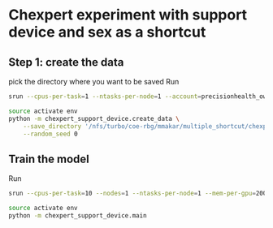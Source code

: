 # Chexpert experiment with support device and sex as a shortcut

## Step 1: create the data
pick the directory where you want to be saved
Run
```bash
srun --cpus-per-task=1 --ntasks-per-node=1 --account=precisionhealth_owned1 --partition=precisionhealth --time=5:00:00 --tasks-per-node=1 --mem=120gb --pty /bin/bash

source activate env
python -m chexpert_support_device.create_data \
	--save_directory '/nfs/turbo/coe-rbg/mmakar/multiple_shortcut/chexpert' \
	--random_seed 0
```

## Train the model
Run
```bash
srun --cpus-per-task=10 --nodes=1 --ntasks-per-node=1 --mem-per-gpu=2000m  --gres=precisionhealth --account=mmakar0 --partition=precisionhealth_owned1 --pty /bin/bash

source activate env
python -m chexpert_support_device.main
```

